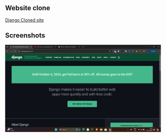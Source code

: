 ## Website clone

[Django Cloned site](https://udhaykrishn.github.io/Django-clone/)

## Screenshots

![App Screenshot](./screenshot/Screenshot%202024-09-23%20173203.png)
